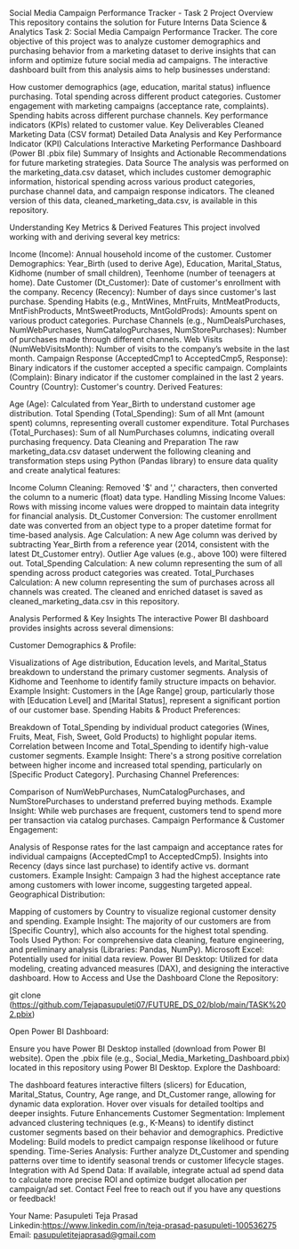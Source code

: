 Social Media Campaign Performance Tracker - Task 2
Project Overview
This repository contains the solution for Future Interns Data Science & Analytics Task 2: Social Media Campaign Performance Tracker. The core objective of this project was to analyze customer demographics and purchasing behavior from a marketing dataset to derive insights that can inform and optimize future social media ad campaigns. The interactive dashboard built from this analysis aims to help businesses understand:

How customer demographics (age, education, marital status) influence purchasing.
Total spending across different product categories.
Customer engagement with marketing campaigns (acceptance rate, complaints).
Spending habits across different purchase channels.
Key performance indicators (KPIs) related to customer value.
Key Deliverables
Cleaned Marketing Data (CSV format)
Detailed Data Analysis and Key Performance Indicator (KPI) Calculations
Interactive Marketing Performance Dashboard (Power BI .pbix file)
Summary of Insights and Actionable Recommendations for future marketing strategies.
Data Source
The analysis was performed on the marketing_data.csv dataset, which includes customer demographic information, historical spending across various product categories, purchase channel data, and campaign response indicators. The cleaned version of this data, cleaned_marketing_data.csv, is available in this repository.

Understanding Key Metrics & Derived Features
This project involved working with and deriving several key metrics:

Income (Income): Annual household income of the customer.
Customer Demographics: Year_Birth (used to derive Age), Education, Marital_Status, Kidhome (number of small children), Teenhome (number of teenagers at home).
Date Customer (Dt_Customer): Date of customer's enrollment with the company.
Recency (Recency): Number of days since customer's last purchase.
Spending Habits (e.g., MntWines, MntFruits, MntMeatProducts, MntFishProducts, MntSweetProducts, MntGoldProds): Amounts spent on various product categories.
Purchase Channels (e.g., NumDealsPurchases, NumWebPurchases, NumCatalogPurchases, NumStorePurchases): Number of purchases made through different channels.
Web Visits (NumWebVisitsMonth): Number of visits to the company’s website in the last month.
Campaign Response (AcceptedCmp1 to AcceptedCmp5, Response): Binary indicators if the customer accepted a specific campaign.
Complaints (Complain): Binary indicator if the customer complained in the last 2 years.
Country (Country): Customer's country.
Derived Features:

Age (Age): Calculated from Year_Birth to understand customer age distribution.
Total Spending (Total_Spending): Sum of all Mnt (amount spent) columns, representing overall customer expenditure.
Total Purchases (Total_Purchases): Sum of all NumPurchases columns, indicating overall purchasing frequency.
Data Cleaning and Preparation
The raw marketing_data.csv dataset underwent the following cleaning and transformation steps using Python (Pandas library) to ensure data quality and create analytical features:

Income Column Cleaning: Removed '$' and ',' characters, then converted the column to a numeric (float) data type.
Handling Missing Income Values: Rows with missing income values were dropped to maintain data integrity for financial analysis.
Dt_Customer Conversion: The customer enrollment date was converted from an object type to a proper datetime format for time-based analysis.
Age Calculation: A new Age column was derived by subtracting Year_Birth from a reference year (2014, consistent with the latest Dt_Customer entry). Outlier Age values (e.g., above 100) were filtered out.
Total_Spending Calculation: A new column representing the sum of all spending across product categories was created.
Total_Purchases Calculation: A new column representing the sum of purchases across all channels was created.
The cleaned and enriched dataset is saved as cleaned_marketing_data.csv in this repository.

Analysis Performed & Key Insights
The interactive Power BI dashboard provides insights across several dimensions:

Customer Demographics & Profile:

Visualizations of Age distribution, Education levels, and Marital_Status breakdown to understand the primary customer segments.
Analysis of Kidhome and Teenhome to identify family structure impacts on behavior.
Example Insight: Customers in the [Age Range] group, particularly those with [Education Level] and [Marital Status], represent a significant portion of our customer base.
Spending Habits & Product Preferences:

Breakdown of Total_Spending by individual product categories (Wines, Fruits, Meat, Fish, Sweet, Gold Products) to highlight popular items.
Correlation between Income and Total_Spending to identify high-value customer segments.
Example Insight: There's a strong positive correlation between higher income and increased total spending, particularly on [Specific Product Category].
Purchasing Channel Preferences:

Comparison of NumWebPurchases, NumCatalogPurchases, and NumStorePurchases to understand preferred buying methods.
Example Insight: While web purchases are frequent, customers tend to spend more per transaction via catalog purchases.
Campaign Performance & Customer Engagement:

Analysis of Response rates for the last campaign and acceptance rates for individual campaigns (AcceptedCmp1 to AcceptedCmp5).
Insights into Recency (days since last purchase) to identify active vs. dormant customers.
Example Insight: Campaign 3 had the highest acceptance rate among customers with lower income, suggesting targeted appeal.
Geographical Distribution:

Mapping of customers by Country to visualize regional customer density and spending.
Example Insight: The majority of our customers are from [Specific Country], which also accounts for the highest total spending.
Tools Used
Python: For comprehensive data cleaning, feature engineering, and preliminary analysis (Libraries: Pandas, NumPy).
Microsoft Excel: Potentially used for initial data review.
Power BI Desktop: Utilized for data modeling, creating advanced measures (DAX), and designing the interactive dashboard.
How to Access and Use the Dashboard
Clone the Repository:

git clone (https://github.com/Tejapasupuleti07/FUTURE_DS_02/blob/main/TASK%202.pbix)

Open Power BI Dashboard:

Ensure you have Power BI Desktop installed (download from Power BI website).
Open the .pbix file (e.g., Social_Media_Marketing_Dashboard.pbix) located in this repository using Power BI Desktop.
Explore the Dashboard:

The dashboard features interactive filters (slicers) for Education, Marital_Status, Country, Age range, and Dt_Customer range, allowing for dynamic data exploration.
Hover over visuals for detailed tooltips and deeper insights.
Future Enhancements
Customer Segmentation: Implement advanced clustering techniques (e.g., K-Means) to identify distinct customer segments based on their behavior and demographics.
Predictive Modeling: Build models to predict campaign response likelihood or future spending.
Time-Series Analysis: Further analyze Dt_Customer and spending patterns over time to identify seasonal trends or customer lifecycle stages.
Integration with Ad Spend Data: If available, integrate actual ad spend data to calculate more precise ROI and optimize budget allocation per campaign/ad set.
Contact
Feel free to reach out if you have any questions or feedback!

Your Name: Pasupuleti Teja Prasad
Linkedin:https://www.linkedin.com/in/teja-prasad-pasupuleti-100536275
Email: pasupuletitejaprasad@gmail.com

